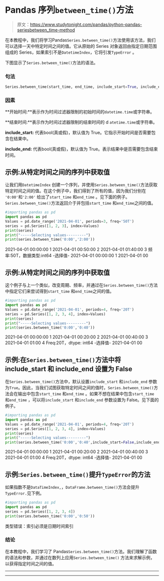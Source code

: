 # Pandas 序列`between_time()`方法

> 原文：<https://www.studytonight.com/pandas/python-pandas-seriesbetween_time-method>

在本教程中，我们将学习Pandas`Series.between_time()`方法使用该方法，我们可以选择一天中特定时间之间的值。它从原始的 Series 对象返回由指定日期范围组成的 Series，如果索引不是`DatetimeIndex`，它将引发`TypeError` 。

下图显示了`Series.between_time()`方法的语法。

### 句法

```py
Series.between_time(start_time, end_time, include_start=True, include_end=True, axis=None)
```

### 因素

**开始时间:**表示作为时间过滤器限制的初始时间的`datetime.time`或字符串。

**结束时间:**表示作为时间过滤器限制的结束时间的 d `atetime.time`或字符串。

**include_start:** 代表bool(真或假)，默认值为 True。它指示开始时间是否需要包含在结果中。

**include_end:** 代表bool(真或假)，默认值为 True。表示结果中是否需要包含结束时间。

## 示例:从特定时间之间的序列中获取值

让我们用`DatetimeIndex` 创建一个序列，并使用`Series.between_time()`方法获取特定时间之间的值。在这个例子中，我们得到了所有的值，因为我们分别在 `'0:00'`和`'2:00'` 给出了`start_time` 和`end_time` 。见下面的例子。`Series.between_time()`方法返回介于并包括`start_time` 和`end_time`之间的值。

```py
#importing pandas as pd
import pandas as pd
Values = pd.date_range('2021-04-01', periods=3, freq='50T')
series = pd.Series([1, 2, 3], index=Values)
print(series)
print("-----Selecting values---------")
print(series.between_time('0:00','2:00'))
```

2021-04-01 00:00:00 1
2021-04-01 00:50:00 2
2021-04-01 01:40:00 3
频率:50T，数据类型:int64
-选择值-
2021-04-01 00:00:00 1
2021-04-01 00

## 示例:从特定时间之间的序列中获取值

这个例子与上一个类似，改变周期、频率，并通过在`Series.between_time()`方法中指定它们来尝试得到`start_time` 和`end_time`之间的值。

```py
#importing pandas as pd
import pandas as pd
Values = pd.date_range('2021-04-01', periods=4, freq='20T')
series = pd.Series([1, 2, 3, 4], index=Values)
print(series)
print("-----Selecting values---------")
print(series.between_time('0:00','0:40'))
```

2021-04-01 00:00:00 1
2021-04-01 00:20:00 2
2021-04-01 00:40:00 3
2021-04-01 01:00 4
Freq:20T，dtype: int64
-选择值-
2021-04-01 00

## 示例:在`Series.between_time()`方法中将 include_start 和 include_end 设置为 False

在`Series.between_time()`方法中，默认设置`include_start` 和`include_end` 参数为`True`。因此，当我们试图获取特定时间之间的值时，`Series.between_time()`方法会在输出中包含`start_time` 和`end_time` 。如果不想在结果中包含`start_time` 和`end_time` ，可以将`include_start` 和`include_end` 参数设置为 False。见下面的例子。

```py
#importing pandas as pd
import pandas as pd
Values = pd.date_range('2021-04-01', periods=4, freq='20T')
series = pd.Series([1, 2, 3, 4], index=Values)
print(series)
print("-----Selecting values---------")
print(series.between_time('0:00','0:40',include_start=False,include_end=False))
```

2021-04-01 00:00:00 1
2021-04-01 00:20:00 2
2021-04-01 00:40:00 3
2021-04-01 01:00 4
Freq:20T，dtype: int64
-选择值-
2021-04-01 00

## 示例:`Series.between_time()`提升`TypeError`的方法

如果指数不是`DataTimeIndex,`，`DataFrame.between_time()`方法会提升`TypeError.`见下例。

```py
#importing pandas as pd
import pandas as pd
series = pd.Series([1, 2, 3, 4])
print(series.between_time('0:00','0:50'))
```

类型错误：索引必须是日期时间索引

### 结论

在本教程中，我们学习了 Pandas`Series.between_time()`方法。我们理解了函数的语法和参数，并通过在数列上应用`Series.between_time()` 方法来求解示例，以获得指定时间之间的值。

* * *

* * *